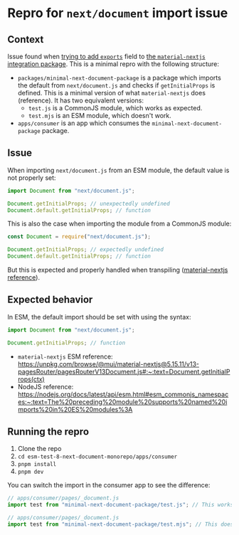 # Repro for `next/document` import issue

## Context

Issue found when [trying to add `exports`](https://github.com/mui/material-ui/pull/41596) field to [the `material-nextjs` integration package](https://github.com/mui/material-ui/tree/next/packages/mui-material-nextjs).
This is a minimal repro with the following structure:

- `packages/minimal-next-document-package` is a package which imports the default from `next/document.js` and checks if `getInitialProps` is defined. This is a minimal version of what `material-nextjs` does (reference). It has two equivalent versions:
  - `test.js` is a CommonJS module, which works as expected.
  - `test.mjs` is an ESM module, which doesn't work.
- `apps/consumer` is an app which consumes the `minimal-next-document-package` package.

## Issue

When importing `next/document.js` from an ESM module, the default value is not properly set:

```js
import Document from "next/document.js";

Document.getInitialProps; // unexpectedly undefined
Document.default.getInitialProps; // function
```

This is also the case when importing the module from a CommonJS module:

```js
const Document = require("next/document.js");

Document.getInitialProps; // expectedly undefined
Document.default.getInitialProps; // function
```

But this is expected and properly handled when transpiling ([material-nextjs reference](<https://unpkg.com/browse/@mui/material-nextjs@5.15.11/node/v13-pagesRouter/pagesRouterV13Document.js#:~:text=_document.default.getInitialProps(ctx)>)).

## Expected behavior

In ESM, the default import should be set with using the syntax:

```js
import Document from "next/document.js";

Document.getInitialProps; // function
```

- `material-nextjs` ESM reference: https://unpkg.com/browse/@mui/material-nextjs@5.15.11/v13-pagesRouter/pagesRouterV13Document.js#:~:text=Document.getInitialProps(ctx)
- NodeJS reference: https://nodejs.org/docs/latest/api/esm.html#esm_commonjs_namespaces:~:text=The%20preceding%20module%20supports%20named%20imports%20in%20ES%20modules%3A

## Running the repro

1. Clone the repo
2. `cd esm-test-8-next-document-monorepo/apps/consumer`
3. `pnpm install`
4. `pnpm dev`

You can switch the import in the consumer app to see the difference:

```js
// apps/consumer/pages/_document.js
import test from "minimal-next-document-package/test.js"; // This works
```

```js
// apps/consumer/pages/_document.js
import test from "minimal-next-document-package/test.mjs"; // This doesn't work
```
